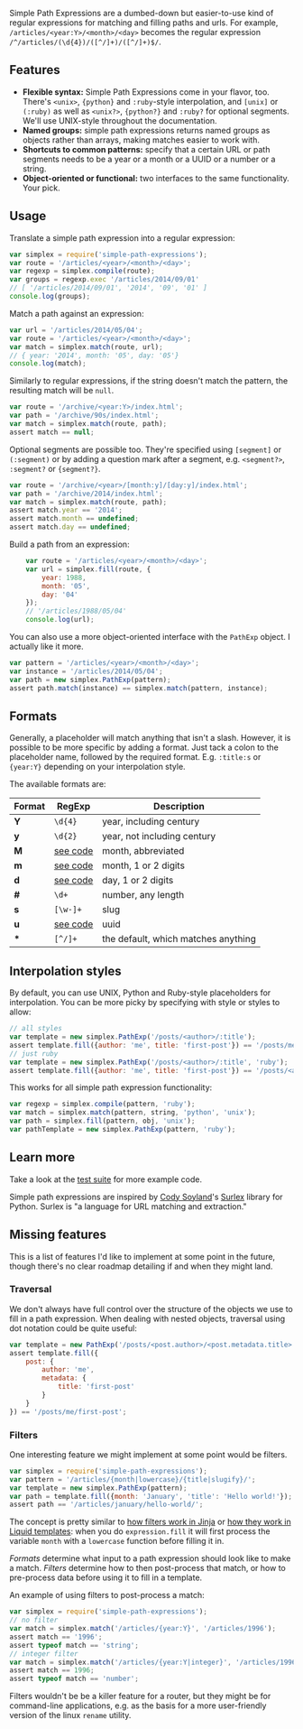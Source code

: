 Simple Path Expressions are a dumbed-down but easier-to-use kind of regular expressions for matching and filling paths and urls. For example, `/articles/<year:Y>/<month>/<day>` becomes the regular expression `/^/articles/(\d{4})/([^/]+)/([^/]+)$/`.

## Features

* **Flexible syntax:** Simple Path Expressions come in your flavor, too. There's `<unix>`, `{python}` and `:ruby`-style interpolation, and `[unix]` or `(:ruby)` as well as `<unix?>`, `{python?}` and `:ruby?` for optional segments. We'll use UNIX-style throughout the documentation.
* **Named groups:** simple path expressions returns named groups as objects rather than arrays, making matches easier to work with.
* **Shortcuts to common patterns:** specify that a certain URL or path segments needs to be a year or a month or a UUID or a number or a string.
* **Object-oriented or functional:** two interfaces to the same functionality. Your pick.

## Usage

Translate a simple path expression into a regular expression: 

```javascript
var simplex = require('simple-path-expressions');
var route = '/articles/<year>/<month>/<day>';
var regexp = simplex.compile(route);
var groups = regexp.exec '/articles/2014/09/01'
// [ '/articles/2014/09/01', '2014', '09', '01' ]
console.log(groups);
```

Match a path against an expression: 

```javascript
var url = '/articles/2014/05/04';
var route = '/articles/<year>/<month>/<day>';
var match = simplex.match(route, url);
// { year: '2014', month: '05', day: '05'}
console.log(match);
```

Similarly to regular expressions, if the string doesn't match the pattern, the resulting match will be `null`.

```javascript
var route = '/archive/<year:Y>/index.html';
var path = '/archive/90s/index.html';
var match = simplex.match(route, path);
assert match == null;
```

Optional segments are possible too. They're specified using `[segment]` or `(:segment)` or by adding a question mark after a segment, e.g. `<segment?>`, `:segment?` or `{segment?}`.

```javascript
var route = '/archive/<year>/[month:y]/[day:y]/index.html';
var path = '/archive/2014/index.html';
var match = simplex.match(route, path);
assert match.year == '2014';
assert match.month == undefined;
assert match.day == undefined;
```

Build a path from an expression: 

```javascript
    var route = '/articles/<year>/<month>/<day>';
    var url = simplex.fill(route, {
        year: 1988, 
        month: '05', 
        day: '04'
    });
    // '/articles/1988/05/04'
    console.log(url);
```

You can also use a more object-oriented interface with the `PathExp` object. I actually like it more.

```javascript
var pattern = '/articles/<year>/<month>/<day>';
var instance = '/articles/2014/05/04';
var path = new simplex.PathExp(pattern);
assert path.match(instance) == simplex.match(pattern, instance);
```

## Formats

Generally, a placeholder will match anything that isn't a slash. However, it is possible to be more specific by adding a format. Just tack a colon to the placeholder name, followed by the required format. E.g. `:title:s` or `{year:Y}` depending on your interpolation style.

The available formats are: 

Format | RegExp              | Description
------ | ------------------- | -----------
**Y**  | `\d{4}`             | year, including century
**y**  | `\d{2}`             | year, not including century
**M**  | [see code][formats] | month, abbreviated
**m**  | [see code][formats] | month, 1 or 2 digits
**d**  | [see code][formats] | day, 1 or 2 digits
**#**  | `\d+`               | number, any length
**s**  | `[\w-]+`            | slug
**u**  | [see code][formats] | uuid
**\*** | `[^/]+`             | the default, which matches anything

[formats]: https://github.com/stdbrouw/simple-path-expressions/blob/master/src/formats.coffee

## Interpolation styles

By default, you can use UNIX, Python and Ruby-style placeholders for interpolation. You can be more picky by specifying with style or styles to allow:

```javascript
// all styles
var template = new simplex.PathExp('/posts/<author>/:title');
assert template.fill({author: 'me', title: 'first-post'}) == '/posts/me/first-post';
// just ruby
var template = new simplex.PathExp('/posts/<author>/:title', 'ruby');
assert template.fill({author: 'me', title: 'first-post'}) == '/posts/<author>/first-post';
```

This works for all simple path expression functionality: 

```javascript
var regexp = simplex.compile(pattern, 'ruby');
var match = simplex.match(pattern, string, 'python', 'unix');
var path = simplex.fill(pattern, obj, 'unix');
var pathTemplate = new simplex.PathExp(pattern, 'ruby');
```

## Learn more

Take a look at the [test suite](https://github.com/stdbrouw/simple-path-expressions/tree/master/test/index.coffee) for more example code.

Simple path expressions are inspired by [Cody Soyland](http://codysoyland.com/)'s [Surlex](https://github.com/codysoyland/surlex) library for Python. Surlex is "a language for URL matching and extraction."

## Missing features

This is a list of features I'd like to implement at some point in the future, though there's no clear roadmap detailing if and when they might land.

### Traversal

We don't always have full control over the structure of the objects we use to fill in a path expression. When dealing with nested objects, traversal using dot notation could be quite useful: 

```javascript
var template = new PathExp('/posts/<post.author>/<post.metadata.title>');
assert template.fill({
    post: {
        author: 'me', 
        metadata: {
            title: 'first-post'
        }
    }
}) == '/posts/me/first-post';
```

### Filters

One interesting feature we might implement at some point would be filters.

```javascript
var simplex = require('simple-path-expressions');
var pattern = '/articles/{month|lowercase}/{title|slugify}/';
var template = new simplex.PathExp(pattern);
var path = template.fill({month: 'January', 'title': 'Hello world!'});
assert path == '/articles/january/hello-world/';
```

The concept is pretty similar to [how filters work in Jinja](http://jinja.pocoo.org/docs/dev/templates/#filters) or [how they work in Liquid templates](http://docs.shopify.com/themes/liquid-documentation/filters): when you do `expression.fill` it will first process the variable `month` with a `lowercase` function before filling it in.

*Formats* determine what input to a path expression should look like to make a match. *Filters* determine how to then post-process that match, or how to pre-process data before using it to fill in a template.

An example of using filters to post-process a match: 

```javascript    
var simplex = require('simple-path-expressions');
// no filter
var match = simplex.match('/articles/{year:Y}', '/articles/1996');
assert match == '1996';
assert typeof match == 'string';
// integer filter
var match = simplex.match('/articles/{year:Y|integer}', '/articles/1996');
assert match == 1996;  
assert typeof match == 'number';
```

Filters wouldn't be be a killer feature for a router, but they might be for command-line applications, e.g. as the basis for a more user-friendly version of the linux `rename` utility.
